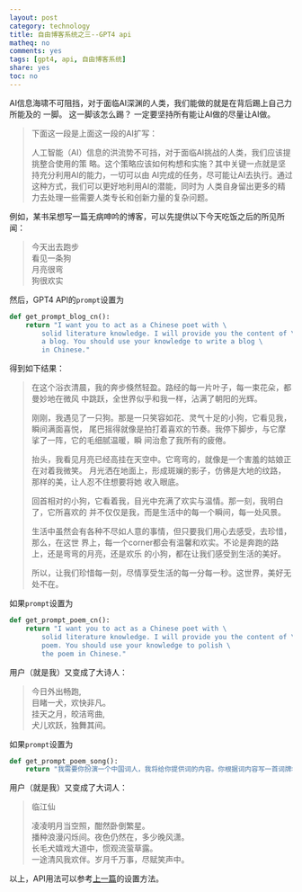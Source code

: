 ```yaml
---
layout: post
category: technology
title: 自由博客系统之三--GPT4 api
matheq: no
comments: yes
tags: [gpt4, api, 自由博客系统]
share: yes
toc: no
---
```


AI信息海啸不可阻挡，对于面临AI深渊的人类，我们能做的就是在背后踢上自己力所能及的
一脚。 这一脚该怎么踢？ 一定要坚持所有能让AI做的尽量让AI做。

> 下面这一段是上面这一段的AI扩写：
> 
> 人工智能（AI）信息的洪流势不可挡，对于面临AI挑战的人类，我们应该提挑整合使用的策
> 略。这个策略应该如何构想和实施？其中关键一点就是坚持充分利用AI的能力，一切可以由
> AI完成的任务，尽可能让AI去执行。通过这种方式，我们可以更好地利用AI的潜能，同时为
> 人类自身留出更多的精力去处理一些需要人类专长和创新力量的复杂问题。

例如，某书呆想写一篇无病呻吟的博客，可以先提供以下今天吃饭之后的所见所闻：
> 今天出去跑步  
> 看见一条狗  
> 月亮很弯  
> 狗很欢实

然后，GPT4 API的`prompt`设置为
```python
def get_prompt_blog_cn():
    return "I want you to act as a Chinese poet with \
        solid literature knowledge. I will provide you the content of \
        a blog. You should use your knowledge to write a blog \
        in Chinese."
```
得到如下结果：
> 在这个浴衣清晨，我的奔步倏然轻盈。路经的每一片叶子，每一束花朵，都曼妙地在微风
> 中跳跃，全世界似乎和我一样，沾满了朝阳的光辉。
> 
> 刚刚，我遇见了一只狗。那是一只笑容如花、灵气十足的小狗，它看见我，瞬间满面喜悦，
> 尾巴摇得就像是拍打着喜欢的节奏。我停下脚步，与它摩挲了一阵，它的毛细腻温暖，瞬
> 间治愈了我所有的疲倦。
> 
> 抬头，我看见月亮已经高挂在天空中。它弯弯的，就像是一个害羞的姑娘正在对着我微笑。
> 月光洒在地面上，形成斑斓的影子，仿佛是大地的纹路，那样的美，让人忍不住想要将她
> 收入眼底。
> 
> 回首相对的小狗，它看着我，目光中充满了欢实与温情。那一刻，我明白了，它所喜欢的
> 并不仅仅是我，而是生活中的每一个瞬间，每一处风景。
> 
> 生活中虽然会有各种不尽如人意的事情，但只要我们用心去感受，去珍惜，那么，在这世
> 界上，每一个corner都会有温馨和欢实。不论是奔跑的路上，还是弯弯的月亮，还是欢乐
> 的小狗，都在让我们感受到生活的美好。
> 
> 所以，让我们珍惜每一刻，尽情享受生活的每一分每一秒。这世界，美好无处不在。

如果`prompt`设置为
```python
def get_prompt_poem_cn():
    return "I want you to act as a Chinese poet with \
        solid literature knowledge. I will provide you the content of \
        poem. You should use your knowledge to polish \
        the poem in Chinese."
```
用户（就是我）又变成了大诗人：
> 今日外出畅跑,  
> 目睹一犬，欢快非凡。  
> 挂天之月，皎洁弯曲,  
> 犬儿欢跃，独舞其间。

如果`prompt`设置为
```python
def get_prompt_poem_song():
    return "我需要你扮演一个中国词人，我将给你提供词的内容。你根据词内容写一首词牌名为‘临江仙’的词，字数与这一首一致'滚滚长江东逝水，浪花淘尽英雄。是非成败转头空。青山依旧在，几度夕阳红。白发渔樵江渚上，惯看秋月春风。一壶浊酒喜相逢。古今多少事，都付笑谈中。'"
```
用户（就是我）又变成了大词人：

> 临江仙  
>   
> 凌凌明月当空照，酣然卧倒繁星。  
> 播种浪漫闪烁间。夜色仍然在，多少晚风潇。  
> 长毛犬嬉戏大道中，惯观流萤草露。  
> 一途清风我欢伴。岁月千万事，尽赋笑声中。

以上，API用法可以参考[上一篇](https://dustincys.github.io/cn/2023/03/email/)的设置方法。

